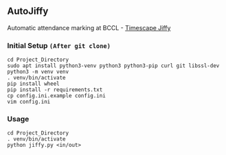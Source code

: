 ## AutoJiffy
Automatic attendance marking at BCCL - [Timescape Jiffy](https://jiffy.timesgroup.com/)

### Initial Setup `(After git clone)`
 ```
cd Project_Directory
sudo apt install python3-venv python3 python3-pip curl git libssl-dev
python3 -m venv venv
. venv/bin/activate
pip install wheel
pip install -r requirements.txt
cp config.ini.example config.ini
vim config.ini
```

### Usage
```
cd Project_Directory
. venv/bin/activate
python jiffy.py <in/out>
```
